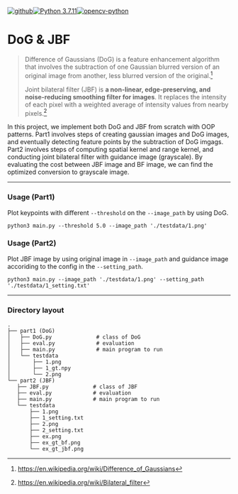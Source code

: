 [![github](https://img.shields.io/static/v1?label=github&message=106207411&color=<COLOR>)](https://www.github.com/106207411)[![Python 3.7.11](https://img.shields.io/badge/python-3.7.11-blue.svg)](https://www.python.org/downloads/release/python-3711/)[![opencv-python](https://img.shields.io/badge/opencv-2.1.2.30-blue)](https://pypi.org/project/opencv-python/4.1.2.30/)

# DoG & JBF

> Difference of Gaussians (DoG) is a feature enhancement algorithm that involves the subtraction of one Gaussian blurred version of an original image from another, less blurred version of the original.[^1]
>
> Joint bilateral filter (JBF) is **a non-linear, edge-preserving, and noise-reducing smoothing filter for images**. It replaces the intensity of each pixel with a weighted average of intensity values from nearby pixels.[^2]
> [^1]: https://en.wikipedia.org/wiki/Difference_of_Gaussians
> [^2]: https://en.wikipedia.org/wiki/Bilateral_filter

In this project, we implement both DoG and JBF from scratch with OOP patterns. Part1 involves steps of creating gaussian images and DoG images, and eventually detecting feature points by the subtraction of DoG imgags. Part2 involves steps of computing spatial kernel and range kernel, and conducting joint bilateral filter with guidance image (grayscale). By evaluating the cost between JBF image and BF image, we can find the optimized conversion to grayscale image.

- - -

### Usage (Part1)

Plot keypoints with different `--threshold` on the `--image_path` by using DoG.

`python3 main.py --threshold 5.0 --image_path './testdata/1.png'`

### Usage (Part2)

Plot JBF image by using original image in `--image_path` and guidance image accoriding to the config in the `--setting_path`.

`python3 main.py --image_path './testdata/1.png' --setting_path './testdata/1_setting.txt'`

---

### Directory layout

    .
    ├── part1 (DoG)
    │   ├── DoG.py              # class of DoG
    │   ├── eval.py             # evaluation
    │   ├── main.py             # main program to run
    │   └── testdata
    │       ├── 1.png
    │       ├── 1_gt.npy
    │       └── 2.png
    └── part2 (JBF)
       ├── JBF.py              # class of JBF
       ├── eval.py             # evaluation         
       ├── main.py             # main program to run
       └── testdata
           ├── 1.png
           ├── 1_setting.txt
           ├── 2.png
           ├── 2_setting.txt
           ├── ex.png
           ├── ex_gt_bf.png
           └── ex_gt_jbf.png